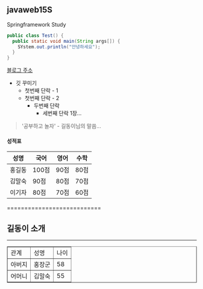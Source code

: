 ## javaweb15S
Springframework Study

```java
public class Test() {
  public static void main(String args[]) {
    SYstem.out.println("안녕하세요");
  }
}
```
[블로그 주소](https://naver.com)

* 깃 꾸미기
  * 첫번째 단락 - 1
  * 첫번째 단락 - 2
    * 두번째 단락
      * 세번째 단락 1장...

> '공부하고 놀자' - 길동이님의 말씀...

#### 성적표
성명|국어|영어|수학
---|---|---|---|
홍길동|100점|90점|80점|
김말숙|90점|80점|70점|
이기자|80점|70점|60점|

===========================

<h2>길동이 소개</h2>
<hr/>
<table border>
  <tr>
    <td>관계</td><td>성명</td><td>나이</td>
  </tr>
  <tr>
    <td>아버지</td><td>홍장군</td><td>58</td>
  </tr>
  <tr>
    <td>어머니</td><td>김말숙</td><td>55</td>
  </tr>

</table>
